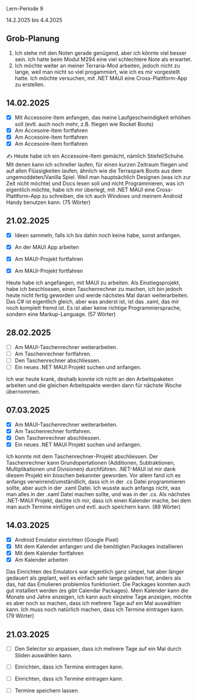 Lern-Periode 9

14.2.2025 bis 4.4.2025

## Grob-Planung

1. Ich stehe mit den Noten gerade genügend, aber ich könnte viel besser sein. Ich hatte beim Modul M294 eine viel schlechtere Note als erwartet.
2. Ich möchte weiter an meiner Terraria-Mod arbeiten, jedoch nicht zu lange, weil man nicht so viel progammiert, wie ich es mir vorgestellt hatte. Ich möchte versuchen, mit .NET MAUI eine Cross-Plattform-App zu erstellen.

## 14.02.2025

- [x] Mit Accessoire-Item anfangen, das meine Laufgeschwindigkeit erhöhen soll (evtl. auch noch mehr, z.B. fliegen wie Rocket Boots)
- [x] Am Accesoire-Item fortfahren
- [x] Am Accesoire-Item fortfahren
- [x] Am Accesoire-Item fortfahren

✍️ Heute habe ich ein Accessoire-Item gemächt, nämlich Stiefel/Schuhe. Mit denen kann ich schneller laufen, für einen kurzen Zeitraum fliegen und auf allen Flüssigkeiten laufen, ähnlich wie die Terraspark Boots aus dem ungemoddeten/Vanilla Spiel. Weil man hauptsächlich Designen (was ich zur Zeit nicht möchte) und Docs lesen soll und nicht Programmieren, was ich eigentlich möchte, habe ich mir überlegt, mit .NET MAUI eine Cross-Plattform-App zu schreiben, die ich auch Windows und meinem Android Handy benutzen kann. (75 Wörter)



## 21.02.2025

- [x]  Ideen sammeln, falls ich bis dahin noch keine habe, sonst anfangen.

- [x] An der MAUI App arbeiten

- [x] Am MAUI-Projekt fortfahren

- [x] Am MAUI-Projekt fortfahren

Heute habe ich angefangen, mit MAUI zu arbeiten. Als Einstiegsprojekt, habe ich beschlossen, einen Taschenrechner zu machen, ich bin jedoch heute nicht fertig geworden und werde nächstes Mal daran weiterarbeiten. Das C# ist eigentlich gleich, aber was anderst ist, ist das .xaml, das mir noch komplett fremd ist. Es ist aber keine richtige Programmiersprache, sondern eine Markup-Language. (57 Wörter)

## 28.02.2025

- [ ] Am MAUI-Taschenrechner weiterarbeiten.
- [ ] Am Taschenrechner fortfahren.
- [ ] Den Taschenrechner abschliessen.
- [ ] Ein neues .NET MAUI Projekt suchen und anfangen.

Ich war heute krank, deshalb konnte ich nicht an den Arbeitspaketen arbeiten und die gleichen Arbeitspakte werden dann für nächste Woche übernommen.

## 07.03.2025

- [x] Am MAUI-Taschenrechner weiterarbeiten.
- [x] Am Taschenrechner fortfahren.
- [x] Den Taschenrechner abschliessen.
- [x] Ein neues .NET MAUI Projekt suchen und anfangen.

Ich konnte mit dem Taschenrechner-Projekt abschliessen. Der Taschenrechner kann Grundopertationen (Additionen, Subtraktionen, Multiplikationen und Divisionen) durchführen. .NET-MAUI ist mir dank diesem Projekt ein bisschen bekannter geworden. Vor allem fand ich es anfangs verwirrend/umständlich, dass ich in der .cs Datei programmieren sollte, aber auch in der .xaml Datei. Ich wusste auch anfangs nicht, was man alles in der .xaml Datei machen sollte, und was in der .cs. Als nächstes .NET-MAUI Projekt, dachte ich mir, dass ich einen Kalender mache, bei dem man auch Termine einfügen und evtl. auch speichern kann. (89 Wörter)

## 14.03.2025

- [x] Android Emulator einrichten (Google Pixel)
- [x] Mit dem Kalender anfangen und die benötigten Packages installieren
- [x] Mit dem Kalender fortfahren
- [x] Am Kalender arbeiten

Das Einrichten des Emulators war eigentlich ganz simpel, hat aber länger gedauert als geplant, weil es einfach sehr lange geladen hat, anders als das, hat das Emulieren problemlos funktioniert.
Die Packages konnten auch gut installiert werden (es gibt Calendar Packages). Mein Kalender kann die Monate und Jahre anzeigen, ich kann auch einzelne Tage anzeigen, möchte es aber noch so machen, dass ich mehrere Tage auf ein Mal auswählen kann. Ich muss noch natürlich machen, dass ich Termine eintragen kann. (79 Wörter)

## 21.03.2025

- [ ] Den Selector so anpassen, dass ich mehrere Tage auf ein Mal durch Sliden auswählen kann.
- [ ] Einrichten, dass ich Termine eintragen kann.
- [ ] Einrichten, dass ich Termine eintragen kann.
- [ ] Termine speichern lassen.

      
